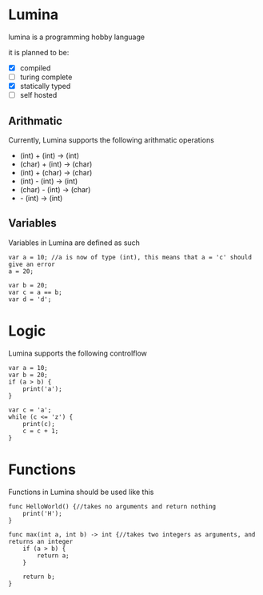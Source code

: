 # Lumina
lumina is a programming hobby language


it is planned to be:
* [x] compiled
* [ ] turing complete
* [x] statically typed
* [ ] self hosted

## Arithmatic
Currently, Lumina supports the following arithmatic operations
* (int) + (int) -> (int)
* (char) + (int) -> (char)
* (int) + (char) -> (char)
* (int) - (int) -> (int)
* (char) - (int) -> (char)
* \- (int) -> (int)

## Variables
Variables in Lumina are defined as such
```Lumina
var a = 10; //a is now of type (int), this means that a = 'c' should give an error
a = 20;

var b = 20;
var c = a == b;
var d = 'd';
```

# Logic
Lumina supports the following controlflow
```Lumina
var a = 10;
var b = 20;
if (a > b) {
	print('a');
}

var c = 'a';
while (c <= 'z') {
	print(c);
	c = c + 1;
}
```

# Functions
Functions in Lumina should be used like this

```Lumina
func HelloWorld() {//takes no arguments and return nothing
	print('H');
}
```

```Lumina
func max(int a, int b) -> int {//takes two integers as arguments, and returns an integer
	if (a > b) {
		return a;
	}

	return b;
}
```
